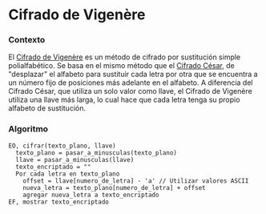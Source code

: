 # Cifrado de Vigenère

### Contexto

El [Cifrado de Vigenère](https://es.wikipedia.org/wiki/Cifrado_de_Vigen%C3%A8re) es un método de cifrado por sustitución simple polialfabético. Se basa en el mismo método que el [Cifrado César](https://es.wikipedia.org/wiki/Cifrado_C%C3%A9sar), de "desplazar" el alfabeto para sustituir cada letra por otra que se encuentra a un número fijo de posiciones más adelante en el alfabeto. A diferencia del Cifrado César, que utiliza un solo valor como llave, el Cifrado de Vigenère utiliza una llave más larga, lo cual hace que cada letra tenga su propio alfabeto de sustitución.

### Algoritmo

```
EO, cifrar(texto_plano, llave)
  texto_plano = pasar_a_minusculas(texto_plano)
  llave = pasar_a_minusculas(llave)
  texto_encriptado = ""
  Por cada letra en texto_plano
    offset = llave[numero_de_letra] - 'a' // Utilizar valores ASCII
    nueva_letra = texto_plano[numero_de_letra] + offset
    agregar nueva_letra a texto_encriptado
EF, mostrar texto_encriptado
```
